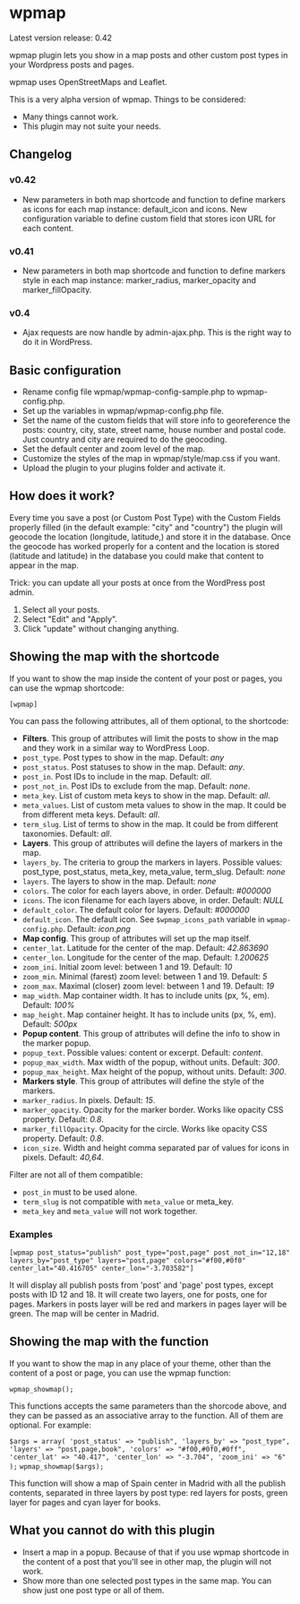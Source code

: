 wpmap
=====

Latest version release: 0.42

wpmap plugin lets you show in a map posts and other custom post types in your Wordpress posts and pages.

wpmap uses OpenStreetMaps and Leaflet.

This is a very alpha version of wpmap. Things to be considered:

+ Many things cannot work.
+ This plugin may not suite your needs.

## Changelog

### v0.42
+ New parameters in both map shortcode and function to define markers as icons for each map instance: default_icon and icons. New configuration variable to define custom field that stores icon URL for each content.

### v0.41
+ New parameters in both map shortcode and function to define markers style in each map instance: marker_radius, marker_opacity and marker_fillOpacity.

### v0.4
+ Ajax requests are now handle by admin-ajax.php. This is the right way to do it in WordPress.

## Basic configuration

+ Rename config file wpmap/wpmap-config-sample.php to wpmap-config.php.
+ Set up the variables in wpmap/wpmap-config.php file.
 + Set the name of the custom fields that will store info to georeference the posts: country, city, state, street name, house number and postal code. Just country and city are required to do the geocoding.
 + Set the default center and zoom level of the map.
+ Customize the styles of the map in wpmap/style/map.css if you want.
+ Upload the plugin to your plugins folder and activate it.

## How does it work?
Every time you save a post (or Custom Post Type) with the Custom Fields properly filled (in the default example: "city" and "country") the plugin will geocode the location (longitude, latitude,) and store it in the database.
Once the geocode has worked properly for a content and the location is stored (latitude and latitude) in the database you could make that content to appear in the map.

Trick: you can update all your posts at once from the WordPress post admin.
1. Select all your posts.
2. Select "Edit" and "Apply".
3. Click "update" without changing anything.

## Showing the map with the shortcode
If you want to show the map inside the content of your post or pages, you can use the wpmap shortcode:

`[wpmap]`

You can pass the following attributes, all of them optional, to the shortcode:

+ **Filters**. This group of attributes will limit the posts to show in the map and they work in a similar way to WordPress Loop.
 + `post_type`. Post types to show in the map. Default: *any*
 + `post_status`. Post statuses to show in the map. Default: *any*.
 + `post_in`. Post IDs to include in the map. Default: *all*.
 + `post_not_in`. Post IDs to exclude from the map. Default: *none*.
 + `meta_key`. List of custom meta keys to show in the map. Default: *all*.
 + `meta_values`. List of custom meta values to show in the map. It could be from different meta keys. Default: *all*.
 + `term_slug`. List of terms to show in the map. It could be from different taxonomies. Default: *all*.
+ **Layers**. This group of attributes will define the layers of markers in the map.
 + `layers_by`. The criteria to group the markers in layers. Possible values: post_type, post_status, meta_key, meta_value, term_slug. Default: *none*
 + `layers`. The layers to show in the map. Default: *none*
 + `colors`. The color for each layers above, in order. Default: *#000000*
 + `icons`. The icon filename for each layers above, in order. Default: *NULL*
 + `default_color`. The default color for layers. Default: *#000000*
 + `default_icon`. The default icon. See `$wpmap_icons_path` variable in `wpmap-config.php`. Default: *icon.png*
+ **Map config**. This group of attributes will set up the map itself.
 + `center_lat`. Latitude for the center of the map. Default: *42.863690*
 + `center_lon`. Longitude for the center of the map. Default: *1.200625*
 + `zoom_ini`. Initial zoom level: between 1 and 19. Default: *10*
 + `zoom_min`. Minimal (farest) zoom level: between 1 and 19. Default: *5*
 + `zoom_max`. Maximal (closer) zoom level: between 1 and 19. Default: *19*
 + `map_width`. Map container width. It has to include units (px, %, em). Default: *100%*
 + `map_height`. Map container height. It has to include units (px, %, em). Default: *500px*
+ **Popup content**. This group of attributes will define the info to show in the marker popup.
 + `popup_text`. Possible values: content or excerpt. Default: *content*.
 + `popup_max_width`. Max width of the popup, without units. Default: *300*.
 + `popup_max_height`. Max height of the popup, without units. Default: *300*.
+ **Markers style**. This group of attributes will define the style of the markers.
 + `marker_radius`. In pixels. Default: *15*.
 + `marker_opacity`. Opacity for the marker border. Works like opacity CSS property. Default: *0.8*.
 + `marker_fillOpacity`. Opacity for the circle. Works like opacity CSS property. Default: *0.8*.
 + `icon_size`. Width and height comma separated par of values for icons in pixels. Default: *40,64*.

Filter are not all of them compatible:
+ `post_in` must to be used alone.
+ `term_slug` is not compatible with `meta_value` or meta_key.
+ `meta_key` and `meta_value` will not work together.

### Examples

`[wpmap post_status="publish" post_type="post,page" post_not_in="12,18" layers_by="post_type" layers="post,page" colors="#f00,#0f0" center_lat="40.416705" center_lon="-3.703582"]`

It will display all publish posts from 'post' and 'page' post types, except posts with ID 12 and 18. It will create two layers, one for posts, one for pages. Markers in posts layer will be red and markers in pages layer will be green. The map will be center in Madrid.

## Showing the map with the function
If you want to show the map in any place of your theme, other than the content of a post or page, you can use the wpmap function:

`wpmap_showmap();`

This functions accepts the same parameters than the shorcode above, and they can be passed as an associative array to the function. All of them are optional. For example:

`$args = array(
	'post_status' => "publish",
	'layers_by' => "post_type",
	'layers' => "post,page,book",
	'colors' => "#f00,#0f0,#0ff",
	'center_lat' => "40.417",
	'center_lon' => "-3.704",
	'zoom_ini' => "6"
);`
`wpmap_showmap($args);`

This function will show a map of Spain center in Madrid with all the publish contents, separated in three layers by post type: red layers for posts, green layer for pages and cyan layer for books.

## What you cannot do with this plugin
+ Insert a map in a popup. Because of that if you use wpmap shortcode in the content of a post that you'll see in other map, the plugin will not work.
+ Show more than one selected post types in the same map. You can show just one post type or all of them.
